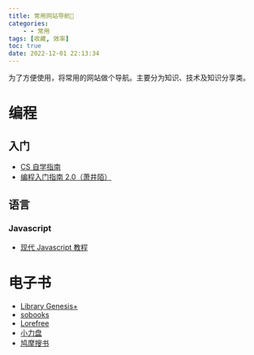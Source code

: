 ```yaml
---
title: 常用网站导航📑
categories:
    - - 常用
tags: [收藏, 效率]
toc: true
date: 2022-12-01 22:13:34
---
```


为了方便使用，将常用的网站做个导航。主要分为知识、技术及知识分享类。

<!-- more -->

# 编程

## 入门

-   [CS 自学指南](https://csdiy.wiki/)
-   [编程入门指南 2.0（萧井陌）](https://zhuanlan.zhihu.com/p/19959253)

## 语言

### Javascript

-   [现代 Javascript 教程](https://zh.javascript.info/)

# 电子书

-   [Library Genesis+](https://libgen.gs/index.php)
-   [sobooks](https://sobooks.net/)
-   [Lorefree](https://lorefree.com/)
-   [小力盘](https://www.xiaolipan.com/index.html)
-   [鸠摩搜书](https://www.jiumodiary.com/)
